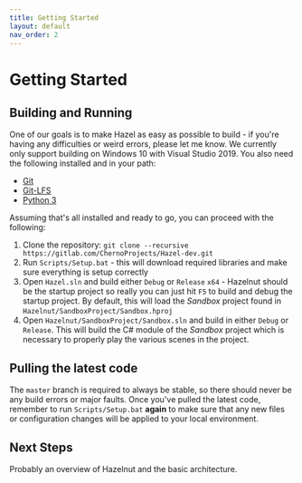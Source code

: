 ```yaml
---
title: Getting Started
layout: default
nav_order: 2
---
```


# Getting Started
 
## Building and Running
One of our goals is to make Hazel as easy as possible to build - if you're having any difficulties or weird errors, please let me know. We currently only support building on Windows 10 with Visual Studio 2019. You also need the following installed and in your path:

 - [Git](https://git-scm.com/downloads)
 - [Git-LFS](https://git-lfs.github.com/)
 - [Python 3](https://www.python.org/downloads/)

Assuming that's all installed and ready to go, you can proceed with the following:

1. Clone the repository: `git clone --recursive https://gitlab.com/ChernoProjects/Hazel-dev.git`
2. Run `Scripts/Setup.bat` - this will download required libraries and make sure everything is setup correctly
3. Open `Hazel.sln` and build either `Debug` or `Release` `x64` - Hazelnut should be the startup project so really you can just hit `F5` to build and debug the startup project. By default, this will load the _Sandbox_ project found in `Hazelnut/SandboxProject/Sandbox.hproj`
4. Open `Hazelnut/SandboxProject/Sandbox.sln` and build in either `Debug` or `Release`. This will build the C# module of the _Sandbox_ project which is necessary to properly play the various scenes in the project.

## Pulling the latest code
The `master` branch is required to always be stable, so there should never be any build errors or major faults. Once you've pulled the latest code, remember to run `Scripts/Setup.bat` **again** to make sure that any new files or configuration changes will be applied to your local environment.


## Next Steps
Probably an overview of Hazelnut and the basic architecture.
